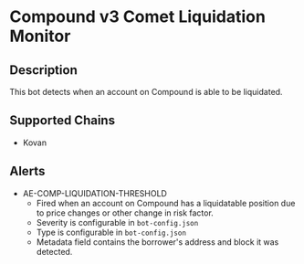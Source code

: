 # Compound v3 Comet Liquidation Monitor

## Description

This bot detects when an account on Compound is able to be liquidated.

## Supported Chains

- Kovan

## Alerts

<!-- -->
- AE-COMP-LIQUIDATION-THRESHOLD
  - Fired when an account on Compound has a liquidatable position due to price changes or other change in risk factor.
  - Severity is configurable in `bot-config.json`
  - Type is configurable in `bot-config.json`
  - Metadata field contains the borrower's address and block it was detected.
